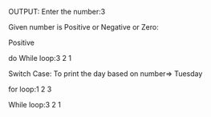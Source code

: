 OUTPUT:
Enter the number:3


Given number is Positive or Negative or Zero:


Positive

do While loop:3 2 1 



Switch Case: To print the day based on number=>
Tuesday

for loop:1 2 3 



While loop:3 2 1 
